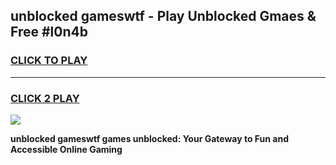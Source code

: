 
## unblocked gameswtf - Play Unblocked Gmaes & Free #l0n4b
<h3>
<a href="https://news.freeplayer.one?title=unblocked_gameswtf&ref=26F">CLICK TO PLAY</a></h3>
<hr>

<h3>
<a href="https://news.freeplayer.one?title=unblocked_gameswtf&ref=26F">CLICK 2 PLAY</a>
  
</h3>

<a href="https://news.freeplayer.one?title=unblocked_gameswtf&ref=26F/"><img src="https://clearcache.store/games.png"></a>


**unblocked gameswtf games unblocked: Your Gateway to Fun and Accessible Online Gaming**
